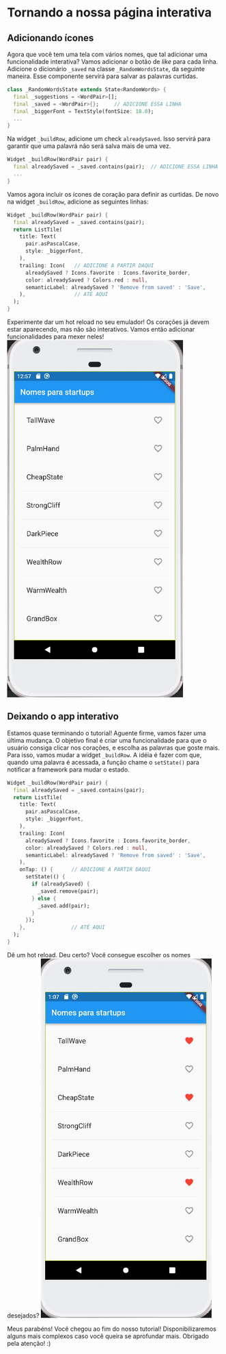 # Tornando a nossa página interativa

## Adicionando ícones 
Agora que você tem uma tela com vários nomes, que tal adicionar uma funcionalidade interativa? Vamos adicionar o botão de *like* para cada linha. Adicione o dicionário ```_saved``` na classe ```_RandomWordsState```, da seguinte maneira. Esse componente servirá para salvar as palavras curtidas.

```dart
class _RandomWordsState extends State<RandomWords> {
  final _suggestions = <WordPair>[];
  final _saved = <WordPair>{};     // ADICIONE ESSA LINHA
  final _biggerFont = TextStyle(fontSize: 18.0);
  ...
}
```

Na widget ```_buildRow```, adicione um check ```alreadySaved```. Isso servirá para garantir que uma palavrá não será salva mais de uma vez.

```dart
Widget _buildRow(WordPair pair) {
  final alreadySaved = _saved.contains(pair);  // ADICIONE ESSA LINHA
  ...
}
```

Vamos agora incluir os ícones de coração para definir as curtidas. De novo na widget ```_buildRow```, adicione as seguintes linhas:

```dart
Widget _buildRow(WordPair pair) {
  final alreadySaved = _saved.contains(pair);
  return ListTile(
    title: Text(
      pair.asPascalCase,
      style: _biggerFont,
    ),
    trailing: Icon(   // ADICIONE A PARTIR DAQUI
      alreadySaved ? Icons.favorite : Icons.favorite_border,
      color: alreadySaved ? Colors.red : null,
      semanticLabel: alreadySaved ? 'Remove from saved' : 'Save',
    ),                // ATÉ AQUI
  );
}
```

Experimente dar um hot reload no seu emulador! Os corações já devem estar aparecendo, mas não são interativos. Vamos então adicionar funcionalidades para mexer neles!
![exemplo](./img/example4.png)


## Deixando o app interativo
Estamos quase terminando o tutorial! Aguente firme, vamos fazer uma última mudança. O objetivo final é criar uma funcionalidade para que o usuário consiga clicar nos corações, e escolha as palavras que goste mais. Para isso, vamos mudar a widget ```_buildRow```. A idéia é fazer com que, quando uma palavra é acessada, a função chame o ```setState()``` para notificar a framework para mudar o estado.

```dart
Widget _buildRow(WordPair pair) {
  final alreadySaved = _saved.contains(pair);
  return ListTile(
    title: Text(
      pair.asPascalCase,
      style: _biggerFont,
    ),
    trailing: Icon(
      alreadySaved ? Icons.favorite : Icons.favorite_border,
      color: alreadySaved ? Colors.red : null,
      semanticLabel: alreadySaved ? 'Remove from saved' : 'Save',
    ),
    onTap: () {      // ADICIONE A PARTIR DAQUI
      setState(() {
        if (alreadySaved) {
          _saved.remove(pair);
        } else { 
          _saved.add(pair); 
        } 
      });
    },               // ATÉ AQUI
  );
}
```

Dê um hot reload. Deu certo? Você consegue escolher os nomes desejados? 
![exemplo](./img/example5.png)

Meus parabéns! Você chegou ao fim do nosso tutorial! Disponibilizaremos alguns mais complexos caso você queira se aprofundar mais. Obrigado pela atenção! :)